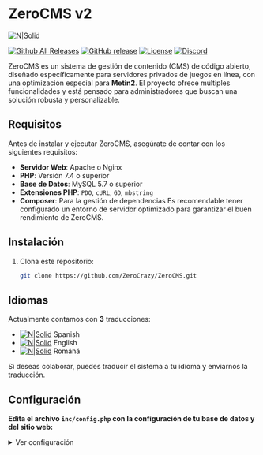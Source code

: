 ZeroCMS v2
=========
[![N|Solid](https://i.imgur.com/R0MLVn3.png)](https://zerocms.codetech.es)

[![Github All Releases](https://img.shields.io/github/downloads/ZeroCrazy/ZeroCMS/total.svg?style=for-the-badge)]()
[![GitHub release](https://img.shields.io/github/release/ZeroCrazy/ZeroCMS.svg?color=%23f17e3f&style=for-the-badge)]()
[![License](https://img.shields.io/github/license/ZeroCrazy/ZeroCMS.svg?color=%230d7ebf&style=for-the-badge)]()
[![Discord](https://img.shields.io/discord/1291085167871655977?style=for-the-badge)](https://discord.gg/TJYVknx5AC)



ZeroCMS es un sistema de gestión de contenido (CMS) de código abierto, diseñado específicamente para servidores privados de juegos en línea, con una optimización especial para **Metin2**. El proyecto ofrece múltiples funcionalidades y está pensado para administradores que buscan una solución robusta y personalizable.

## Requisitos
Antes de instalar y ejecutar ZeroCMS, asegúrate de contar con los siguientes requisitos:

- **Servidor Web**: Apache o Nginx
- **PHP**: Versión 7.4 o superior
- **Base de Datos**: MySQL 5.7 o superior
- **Extensiones PHP**: `PDO`, `cURL`, `GD`, `mbstring`
- **Composer**: Para la gestión de dependencias
Es recomendable tener configurado un entorno de servidor optimizado para garantizar el buen rendimiento de ZeroCMS.

## Instalación
1. Clona este repositorio:
   ```bash
   git clone https://github.com/ZeroCrazy/ZeroCMS.git


## Idiomas
Actualmente contamos con **3** traducciones:

  - [![N|Solid](https://flagcdn.com/16x12/es.png)](#) Spanish
  - [![N|Solid](https://flagcdn.com/16x12/us.png)](#) English
  - [![N|Solid](https://flagcdn.com/16x12/ro.png)](#) Română

Si deseas colaborar, puedes traducir el sistema a tu idioma y enviarnos la traducción.

## Configuración
**Edita el archivo `inc/config.php` con la configuración de tu base de datos y del sitio web:**

<details><summary>Ver configuración</summary>
  
```php
<?php

    $config = [
        # Project name
        "name" => "ZeroCMS",
        # URL (replace 'default' with the theme you will use)
        "url" => "http://localhost",
        "cdn" => "http://localhost/pages/default/assets",
        "api" => "http://localhost/api",
        # Theme
        "theme" => "default",
        # Language
        "lang" => "es",
        # Database
        "database" => [
            "player" => "player",
            "common" => "common",
            "account" => "account",
            "log" => "log",
            "host" => "localhost",
            "user" => "root",
            "pass" => "",
            "sqlite_file" => dirname(__DIR__, 1) . "/inc/db/site.db"
        ],
        # Google Captcha, Analytics & AdSense
        # Leave 'public' and 'secret' empty if you do not want to use Google Captcha
        "google" => [
            "captcha" => [
                "theme" => "light",
                "public" => "CODE_HERE",
                "secret" => "CODE_HERE"
            ],
            "tag" => "G-CODE_HERE",
            "ads" => ""
        ],
        # Social URL's
        "social" => [
            "discord" => "#zerocrazy",
            "facebook" => "https://www.facebook.com/codetechES/",
            "youtube" => "",
            "instagram" => "https://www.instagram.com/ggz998/",
            "twitter" => "https://twitter.com/ZeroCrazy",
            "tiktok" => "https://www.tiktok.com/@daniel98gd",
            "twitch" => "https://www.twitch.tv/zero_crazy",
            "forum" => null
        ],
        # Mail settings
        "email" => [
            "SMTPAuth" => true,
            "SMTPSecure" => "", # ssl, tls or ""
            "host" => "mail.servername.ltd",
            "port" => 25,
            "username" => "MAIL_USERNAME",
            "password" => "MAIL_PASSWORD"
        ],
        # Payment methods
        "payments" => [
            "stripe" => [
                "mode" => "sandbox",
                "currency" => "EUR",
                "apiKey" => [
                    "live" => [
                        "public" => "",
                        "secret" => ""
                    ],
                    "sandbox" => [
                        "public" => "",
                        "secret" => ""
                    ]
                ]
            ],
            "paypal" => [
                "mode" => "sandbox",
                "clientId" => "",
                "secret" => "",
                "currency" => "EUR",
                "url" => [
                    "sandbox" => "https => //api-m.sandbox.paypal.com",
                    "live" => "https => //api-m.paypal.com"
                ]
            ],
        ]
    ];

?>
```
</details>
